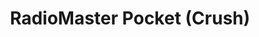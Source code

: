 ---
color: green
category: Radios
group: Gamepad style
visible: true
order: 1
title: RadioMaster Pocket (Crush)
link: https://www.radiomasterrc.com/products/pocket-radio-controller-m2
img: /uploads/equipment/radio/radios-radiomaster-pocket-crush.png
text: Hands down the best entry-level radio on the market right now. This is it if you're after an inexpensive but still fully featured ELRS radio. It's great! It's better than pretty much everything in this group, maybe except the Zorro, it even has fancy colors available. <b>Please get this if nothing else!</b>
info: 
  - $64.99
  - CC2500<Protocol>
  - ELRS<Protocol>
  - Hall Gimbals
  - 100mW<Output Power (CC2500)>
  - 250mW<Output Power (ELRS)>
  - Lite/Micro Modules
  - 288g
---